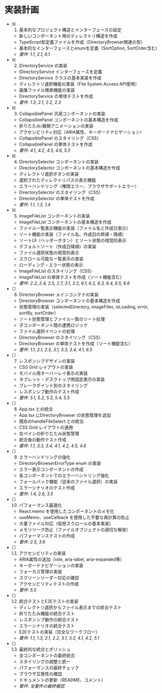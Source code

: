 # 実装計画

- [x] 1. 基本的なプロジェクト構造とインターフェースの設定





  - 新しいコンポーネント用のディレクトリ構造を作成
  - TypeScript型定義ファイルを作成（DirectoryBrowser関連の型）
  - 基本的なインターフェースとenumを定義（SortOption, SortOrder含む）
  - _要件: 1.1, 2.1, 6.1_

- [x] 2. DirectoryService の実装





  - IDirectoryService インターフェースを定義
  - DirectoryService クラスの基本実装を作成
  - ディレクトリ選択機能の実装（File System Access API使用）
  - 画像ファイル検索機能の実装
  - DirectoryService の単体テストを作成
  - _要件: 1.3, 2.1, 2.2, 2.3_

- [x] 3. CollapsiblePanel 汎用コンポーネントの実装





  - CollapsiblePanel コンポーネントの基本構造を作成
  - 折りたたみ/展開アニメーションの実装
  - アクセシビリティ対応（ARIA属性、キーボードナビゲーション）
  - CollapsiblePanel のスタイリング（CSS）
  - CollapsiblePanel の単体テストを作成
  - _要件: 4.1, 4.2, 4.5, 4.6, 5.5_

- [x] 4. DirectorySelector コンポーネントの実装





  - DirectorySelector コンポーネントの基本構造を作成
  - ディレクトリ選択ボタンの実装
  - 選択されたディレクトリパスの表示機能
  - エラーハンドリング（権限エラー、ブラウザサポートエラー）
  - DirectorySelector のスタイリング（CSS）
  - DirectorySelector の単体テストを作成
  - _要件: 1.1, 1.3, 1.4_

- [x] 5. ImageFileList コンポーネントの実装





  - ImageFileList コンポーネントの基本構造を作成
  - ファイル一覧表示機能の実装（ファイル名と作成日表示）
  - ソート機能の実装（ファイル名、作成日の昇順・降順）
  - ソートUI（ヘッダーボタン）とソート状態の視覚的表示
  - デフォルトソート（作成日降順）の実装
  - ファイル選択状態の視覚的表示
  - スクロール可能な一覧表示の実装
  - ローディング・エラー状態の表示
  - ImageFileList のスタイリング（CSS）
  - ImageFileList の単体テストを作成（ソート機能含む）
  - _要件: 2.2, 2.4, 2.5, 2.7, 3.1, 3.2, 6.1, 6.2, 6.3, 6.4, 6.5, 6.6_

- [ ] 6. DirectoryBrowser メインコンテナの実装
  - DirectoryBrowser コンポーネントの基本構造を作成
  - 状態管理の実装（selectedDirectory, imageFiles, isLoading, error, sortBy, sortOrder）
  - ソート状態管理とファイル一覧のソート処理
  - 子コンポーネント間の連携ロジック
  - ファイル選択イベントの処理
  - DirectoryBrowser のスタイリング（CSS）
  - DirectoryBrowser の単体テストを作成（ソート機能含む）
  - _要件: 1.1, 2.1, 2.5, 3.1, 3.3, 3.4, 4.1, 6.5_

- [ ] 7. レスポンシブデザインの実装
  - CSS Grid レイアウトの実装
  - モバイル用オーバーレイ表示の実装
  - タブレット・デスクトップ用固定表示の実装
  - ブレークポイント別のスタイリング
  - レスポンシブ動作のテスト作成
  - _要件: 5.1, 5.2, 5.3, 5.4, 5.5_

- [ ] 8. App.tsx との統合
  - App.tsx にDirectoryBrowser の状態管理を追加
  - 既存のhandleFileSelect との統合
  - CSS Grid レイアウトの適用
  - 左ペインの折りたたみ状態管理
  - 統合後の動作テスト作成
  - _要件: 1.1, 3.3, 3.4, 4.1, 4.2, 4.5, 4.6_

- [ ] 9. エラーハンドリングの強化
  - DirectoryBrowserErrorType enum の実装
  - エラー表示コンポーネントの作成
  - 各コンポーネントでのエラーハンドリング強化
  - フォールバック機能（従来のファイル選択）の実装
  - エラーシナリオのテスト作成
  - _要件: 1.4, 2.6, 3.5_

- [ ] 10. パフォーマンス最適化
  - React.memo を使用したコンポーネントのメモ化
  - useMemo、useCallback を使用した不要な再計算の防止
  - 大量ファイル対応（仮想スクロールの基本実装）
  - メモリリーク防止（ファイルオブジェクトの適切な解放）
  - パフォーマンステストの作成
  - _要件: 2.5, 3.6_

- [ ] 11. アクセシビリティの実装
  - ARIA属性の追加（role, aria-label, aria-expanded等）
  - キーボードナビゲーションの実装
  - フォーカス管理の実装
  - スクリーンリーダー対応の確認
  - アクセシビリティテストの作成
  - _要件: 5.5_

- [ ] 12. 統合テストとE2Eテストの実装
  - ディレクトリ選択からファイル表示までの統合テスト
  - 折りたたみ機能の統合テスト
  - レスポンシブ動作の統合テスト
  - エラーシナリオの統合テスト
  - E2Eテストの実装（完全なワークフロー）
  - _要件: 1.1, 1.3, 2.1, 2.2, 3.1, 3.3, 4.1, 4.2, 5.1_

- [ ] 13. 最終的な統合とポリッシュ
  - 全コンポーネントの最終統合
  - スタイリングの調整と統一
  - パフォーマンスの最終チェック
  - ブラウザ互換性の確認
  - ドキュメントの更新（README、コメント）
  - _要件: 全要件の最終確認_